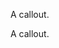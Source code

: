 <p class="au-callout" aria-label="Callout description1">A callout.</p>

<div class="au-body au-body--dark">
	<p class="au-callout au-callout--dark" aria-label="Callout description1">A callout.</p>
</div>

